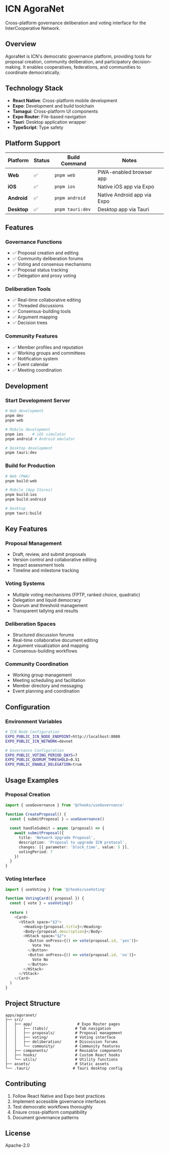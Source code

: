 # ICN AgoraNet

Cross-platform governance deliberation and voting interface for the InterCooperative Network.

## Overview

AgoraNet is ICN's democratic governance platform, providing tools for proposal creation, community deliberation, and participatory decision-making. It enables cooperatives, federations, and communities to coordinate democratically.

## Technology Stack

- **React Native**: Cross-platform mobile development
- **Expo**: Development and build toolchain  
- **Tamagui**: Cross-platform UI components
- **Expo Router**: File-based navigation
- **Tauri**: Desktop application wrapper
- **TypeScript**: Type safety

## Platform Support

| Platform | Status | Build Command | Notes |
|----------|--------|---------------|-------|
| **Web** | ✅ | `pnpm web` | PWA-enabled browser app |
| **iOS** | ✅ | `pnpm ios` | Native iOS app via Expo |
| **Android** | ✅ | `pnpm android` | Native Android app via Expo |
| **Desktop** | ✅ | `pnpm tauri:dev` | Desktop app via Tauri |

## Features

### Governance Functions
- ✅ Proposal creation and editing
- ✅ Community deliberation forums
- ✅ Voting and consensus mechanisms
- ✅ Proposal status tracking
- ✅ Delegation and proxy voting

### Deliberation Tools
- ✅ Real-time collaborative editing
- ✅ Threaded discussions
- ✅ Consensus-building tools
- ✅ Argument mapping
- ✅ Decision trees

### Community Features
- ✅ Member profiles and reputation
- ✅ Working groups and committees
- ✅ Notification system
- ✅ Event calendar
- ✅ Meeting coordination

## Development

### Start Development Server
```bash
# Web development
pnpm dev
pnpm web

# Mobile development  
pnpm ios    # iOS simulator
pnpm android # Android emulator

# Desktop development
pnpm tauri:dev
```

### Build for Production
```bash
# Web (PWA)
pnpm build:web

# Mobile (App Stores)
pnpm build:ios
pnpm build:android

# Desktop
pnpm tauri:build
```

## Key Features

### Proposal Management
- Draft, review, and submit proposals
- Version control and collaborative editing
- Impact assessment tools
- Timeline and milestone tracking

### Voting Systems
- Multiple voting mechanisms (FPTP, ranked choice, quadratic)
- Delegation and liquid democracy
- Quorum and threshold management
- Transparent tallying and results

### Deliberation Spaces
- Structured discussion forums
- Real-time collaborative document editing
- Argument visualization and mapping
- Consensus-building workflows

### Community Coordination
- Working group management
- Meeting scheduling and facilitation
- Member directory and messaging
- Event planning and coordination

## Configuration

### Environment Variables
```bash
# ICN Node Configuration
EXPO_PUBLIC_ICN_NODE_ENDPOINT=http://localhost:8080
EXPO_PUBLIC_ICN_NETWORK=devnet

# Governance Configuration
EXPO_PUBLIC_VOTING_PERIOD_DAYS=7
EXPO_PUBLIC_QUORUM_THRESHOLD=0.51
EXPO_PUBLIC_ENABLE_DELEGATION=true
```

## Usage Examples

### Proposal Creation
```typescript
import { useGovernance } from '@/hooks/useGovernance'

function CreateProposal() {
  const { submitProposal } = useGovernance()
  
  const handleSubmit = async (proposal) => {
    await submitProposal({
      title: 'Network Upgrade Proposal',
      description: 'Proposal to upgrade ICN protocol',
      changes: [{ parameter: 'block_time', value: 5 }],
      votingPeriod: 7
    })
  }
}
```

### Voting Interface
```typescript
import { useVoting } from '@/hooks/useVoting'

function VotingCard({ proposal }) {
  const { vote } = useVoting()
  
  return (
    <Card>
      <VStack space="$3">
        <Heading>{proposal.title}</Heading>
        <Body>{proposal.description}</Body>
        <HStack space="$2">
          <Button onPress={() => vote(proposal.id, 'yes')}>
            Vote Yes
          </Button>
          <Button onPress={() => vote(proposal.id, 'no')}>
            Vote No
          </Button>
        </HStack>
      </VStack>
    </Card>
  )
}
```

## Project Structure

```
apps/agoranet/
├── src/
│   ├── app/                    # Expo Router pages
│   │   ├── (tabs)/            # Tab navigation
│   │   ├── proposals/         # Proposal management
│   │   ├── voting/            # Voting interface
│   │   ├── deliberation/      # Discussion forums
│   │   └── community/         # Community features
│   ├── components/            # Reusable components
│   ├── hooks/                 # Custom React hooks
│   └── utils/                 # Utility functions
├── assets/                    # Static assets
└── .tauri/                   # Tauri desktop config
```

## Contributing

1. Follow React Native and Expo best practices
2. Implement accessible governance interfaces
3. Test democratic workflows thoroughly
4. Ensure cross-platform compatibility
5. Document governance patterns

## License

Apache-2.0 
